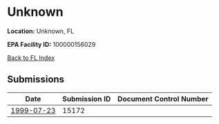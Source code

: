 # Unknown

**Location:** Unknown, FL

**EPA Facility ID:** 100000156029

[Back to FL Index](../../index.md)

## Submissions

| Date | Submission ID | Document Control Number |
|------|--------------|-------------------------|
| [1999-07-23](submissions/15172.md) | 15172 |  |
